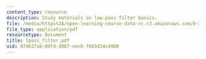```yaml
---
content_type: resource
description: Study materials on low-pass filter basics.
file: /media/https%3A/open-learning-course-data-rc.s3.amazonaws.com/6-101-introductory-analog-electronics-laboratory-spring-2007/974637ab09f4d067eecbf603434c49b0_lpass_filter.pdf
file_type: application/pdf
resourcetype: Document
title: lpass_filter.pdf
uid: 974637ab-09f4-d067-eecb-f603434c49b0
---
```

